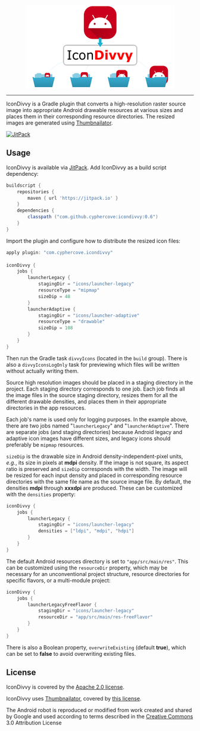 <p align="center"><img src="https://raw.githubusercontent.com/CypherCove/IconDivvy/main/img/banner.png"></p>

----

IconDivvy is a Gradle plugin that converts a high-resolution raster source image into appropriate Android drawable 
resources at various sizes and places them in their corresponding resource directories. The resized images are generated 
using [Thumbnailator](https://github.com/coobird/thumbnailator).

[![JitPack](https://img.shields.io/badge/JitPack-0.6-red)](https://jitpack.io/#cyphercove/icondivvy)

## Usage

IconDivvy is available via [JitPack](https://jitpack.io/#CypherCove/IconDivvy). Add IconDivvy as a build script dependency:

```groovy
buildscript {
    repositories {
        maven { url 'https://jitpack.io' }
    }
    dependencies {
        classpath ("com.github.cyphercove:icondivvy:0.6")
    }
}
```

Import the plugin and configure how to distribute the resized icon files:

```groovy
apply plugin: "com.cyphercove.icondivvy"

iconDivvy {
    jobs {
        launcherLegacy {
            stagingDir = "icons/launcher-legacy"
            resourceType = "mipmap"
            sizeDip = 48
        }
        launcherAdaptive {
            stagingDir = "icons/launcher-adaptive"
            resourceType = "drawable"
            sizeDip = 108
        }
    }
}
```

Then run the Gradle task `divvyIcons` (located in the `build` group). There is also a `divvyIconsLogOnly` task for 
previewing which files will be written without actually writing them.

Source high resolution images should be placed in a staging directory in the project. Each staging directory corresponds 
to one job. Each job finds all the image files in the source staging directory, resizes them for all the different drawable
densities, and places them in their appropriate directories in the app resources.

Each job's name is used only for logging purposes. In the example above, there are two jobs named "`launcherLegacy`" and
"`launcherAdaptive`". There are separate jobs (and staging directories) because Android legacy and adaptive icon images
have different sizes, and legacy icons should preferably be `mipmap` resources. 

`sizeDip` is the drawable size in Android density-independent-pixel units, *e.g.*, its size in pixels at **mdpi** 
density. If the image is not square, its aspect ratio is preserved and `sizeDip` corresponds with the width. The image 
will be resized for each input density and placed in corresponding resource directories with the same file name as the 
source image file. By default, the densities **mdpi** through **xxxdpi** are produced. These can be customized with the 
`densities` property:

```groovy
iconDivvy {
    jobs {
        launcherLegacy {
            stagingDir = "icons/launcher-legacy"
            densities = ["ldpi", "mdpi", "hdpi"]
        }
    }
}
```

The default Android resources directory is set to `"app/src/main/res"`. This can be customized using the `resourceDir`
property, which may be necessary for an unconventional project structure, resource directories for specific flavors,
or a multi-module project:

```groovy
iconDivvy {
    jobs {
        launcherLegacyFreeFlavor {
            stagingDir = "icons/launcher-legacy"
            resourceDir = "app/src/main/res-freeFlavor"
        }
    }
}
```

There is also a Boolean property, `overwriteExisting` (default **true**), which can be set to **false** to avoid 
overwriting existing files.

## License

IconDivvy is covered by the [Apache 2.0 license](LICENSE.md).

IconDivvy uses [Thumbnailator](https://github.com/coobird/thumbnailator), covered by 
[this license](https://github.com/coobird/thumbnailator/blob/master/LICENSE).

The Android robot is reproduced or modified from work created and shared by Google and used according to terms described 
in the [Creative Commons](https://creativecommons.org/licenses/by/3.0/) 3.0 Attribution License

